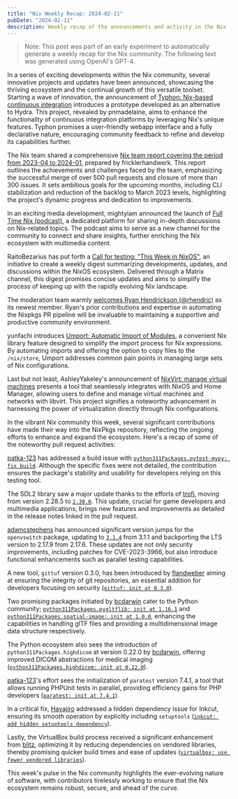 ```yaml
---
title: "Nix Weekly Recap: 2024-02-11"
pubDate: "2024-02-11"
description: Weekly recap of the announcements and activity in the Nix community and on the NixPkgs package repository.
---
```


> Note: This post was part of an early experiment to automatically generate a weekly recap for
> the Nix community. The following text was generated using OpenAI's GPT-4.

In a series of exciting developments within the Nix community, several innovative projects and updates have been announced, showcasing the thriving ecosystem and the continual growth of this versatile toolset. Starting a wave of innovation, the announcement of [Typhon: Nix-based continuous integration](https://discourse.nixos.org/t/typhon-nix-based-continuous-integration/39281) introduces a prototype developed as an alternative to Hydra. This project, revealed by pnmadelaine, aims to enhance the functionality of continuous integration platforms by leveraging Nix's unique features. Typhon promises a user-friendly webapp interface and a fully declarative nature, encouraging community feedback to refine and develop its capabilities further.

The Nix team shared a comprehensive [Nix team report covering the period from 2023-04 to 2024-01](https://discourse.nixos.org/t/nix-team-report-2023-04-2024-01/39525), prepared by fricklerhandwerk. This report outlines the achievements and challenges faced by the team, emphasizing the successful merge of over 500 pull requests and closure of more than 300 issues. It sets ambitious goals for the upcoming months, including CLI stabilization and reduction of the backlog to March 2023 levels, highlighting the project's dynamic progress and dedication to improvements.

In an exciting media development, mightyiam announced the launch of [Full Time Nix (podcast)](https://discourse.nixos.org/t/full-time-nix-podcast/39442), a dedicated platform for sharing in-depth discussions on Nix-related topics. The podcast aims to serve as a new channel for the community to connect and share insights, further enriching the Nix ecosystem with multimedia content.

RaitoBezarius has put forth a [Call for testing: "This Week in NixOS"](https://discourse.nixos.org/t/call-for-testing-this-week-in-nixos/39465), an initiative to create a weekly digest summarizing developments, updates, and discussions within the NixOS ecosystem. Delivered through a Matrix channel, this digest promises concise updates and aims to simplify the process of keeping up with the rapidly evolving Nix landscape.

The moderation team warmly [welcomes Ryan Hendrickson (@rhendric)](https://discourse.nixos.org/t/welcome-ryan-hendrickson-to-the-moderation-team/39460) as its newest member. Ryan's prior contributions and expertise in automating the Nixpkgs PR pipeline will be invaluable to maintaining a supportive and productive community environment.

yunfachi introduces [Umport: Automatic Import of Modules](https://discourse.nixos.org/t/umport-automatic-import-of-modules/39455), a convenient Nix library feature designed to simplify the import process for Nix expressions. By automating imports and offering the option to copy files to the `/nix/store`, Umport addresses common pain points in managing large sets of Nix configurations.

Last but not least, AshleyYakeley's announcement of [NixVirt: manage virtual machines](https://discourse.nixos.org/t/nixvirt-manage-virtual-machines/39305) presents a tool that seamlessly integrates with NixOS and Home Manager, allowing users to define and manage virtual machines and networks with libvirt. This project signifies a noteworthy advancement in harnessing the power of virtualization directly through Nix configurations.

In the vibrant Nix community this week, several significant contributions have made their way into the NixPkgs repository, reflecting the ongoing efforts to enhance and expand the ecosystem. Here's a recap of some of the noteworthy pull request activities:

[patka-123](https://github.com/patka-123) has addressed a build issue with [`python311Packages.pytest-mypy: fix build`](https://github.com/NixOS/nixpkgs/pull/287900). Although the specific fixes were not detailed, the contribution ensures the package's stability and usability for developers relying on this testing tool.

The SDL2 library saw a major update thanks to the efforts of [trofi](https://github.com/trofi), moving from version 2.28.5 to [`2.30.0`](https://github.com/NixOS/nixpkgs/pull/286052). This update, crucial for game developers and multimedia applications, brings new features and improvements as detailed in the release notes linked in the pull request.

[adamcstephens](https://github.com/adamcstephens) has announced significant version jumps for the `openvswitch` package, updating to [`3.1.4`](https://github.com/NixOS/nixpkgs/pull/287368) from 3.1.1 and backporting the LTS version to 2.17.9 from 2.17.6. These updates are not only security improvements, including patches for CVE-2023-3966, but also introduce functional enhancements such as parallel testing capabilities.

A new tool, `gittuf` version 0.3.0, has been introduced by [flandweber](https://github.com/flandweber) aiming at ensuring the integrity of git repositories, an essential addition for developers focusing on security ([`gittuf: init at 0.3.0`](https://github.com/NixOS/nixpkgs/pull/285801)).

Two promising packages initiated by [bcdarwin](https://github.com/bcdarwin) cater to the Python community; [`python311Packages.pygltflib: init at 1.16.1`](https://github.com/NixOS/nixpkgs/pull/285900) and [`python311Packages.spatial-image: init at 1.0.0`](https://github.com/NixOS/nixpkgs/pull/286128), enhancing the capabilities in handling glTF files and providing a multidimensional image data structure respectively.

The Python ecosystem also sees the introduction of `python311Packages.highdicom` at version 0.22.0 by [bcdarwin](https://github.com/bcdarwin), offering improved DICOM abstractions for medical imaging ([`python311Packages.highdicom: init at 0.22.0`](https://github.com/NixOS/nixpkgs/pull/277954)).

[patka-123](https://github.com/patka-123)'s effort sees the initialization of `paratest` version 7.4.1, a tool that allows running PHPUnit tests in parallel, providing efficiency gains for PHP developers ([`paratest: init at 7.4.1`](https://github.com/NixOS/nixpkgs/pull/287791)).

In a critical fix, [Hayajiro](https://github.com/Hayajiro) addressed a hidden dependency issue for Inkcut, ensuring its smooth operation by explicitly including `setuptools` ([`inkcut: add hidden setuptools dependency`](https://github.com/NixOS/nixpkgs/pull/287547)).

Lastly, the VirtualBox build process received a significant enhancement from [blitz](https://github.com/blitz), optimizing it by reducing dependencies on vendored libraries, thereby promising quicker build times and ease of updates ([`virtualbox: use fewer vendored libraries`](https://github.com/NixOS/nixpkgs/pull/287295)).

This week's pulse in the Nix community highlights the ever-evolving nature of software, with contributors tirelessly working to ensure that the Nix ecosystem remains robust, secure, and ahead of the curve.
